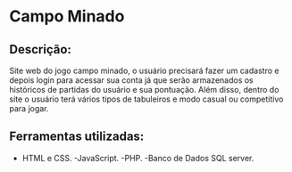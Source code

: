 # Campo Minado
 
## Descrição:
Site web do jogo campo minado, o usuário precisará fazer um cadastro e depois login para acessar sua conta já que serão armazenados os históricos de partidas do usuário e sua pontuação. Além disso, dentro do site o usuário terá vários tipos de tabuleiros e modo casual ou competitivo para jogar.
 
## Ferramentas utilizadas:
- HTML e CSS.
-JavaScript.
-PHP.
-Banco de Dados SQL server.
